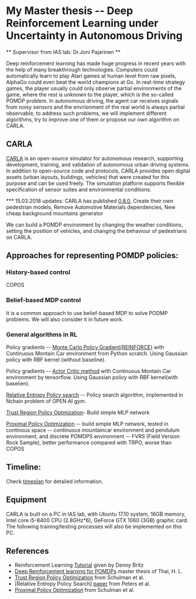 # My Master thesis -- Deep Reinforcement Learning under Uncertainty in Autonomous Driving
** Supervisor from IAS lab: Dr.Joni Pajarinen **

Deep reinforcement learning has made huge progress in recent years with the help of many breakthrough technologies. Computers could automatically learn to play Atari games at human level from raw pixels, AlphaGo could even beat the world champions at Go. In real-time strategy games, the player usually could only observe partial environments of the game, where the rest is unknown to the player, which is the so-called POMDP problem. In autonomous driving, the agent car receives signals from noisy sensors and the envrionment of the real world is always partial observable, to address such problems, we will implement different algorithms, try to improve one of them or propose our own algorithm on CARLA.

## CARLA

[CARLA](http://www.carla.org/) is an open-source simulator for autonomous research, supporting development, training, and validation of autonomous urban driving systems. In addition to open-source code and protocols, CARLA provides open digital assets (urban layouts, buildings, vehicles) that were created for this purpose and can be used freely. The simulation platform supports flexible specification of sensor suites and environmental conditions.

*** 15.03.2018 updates: CARLA has published [0.8.0](https://github.com/carla-simulator/carla/tree/release_0.8.0), Create their own pedestrian models, Remove Automotive Materials dependencies, New cheap background mountains generator

We can build a POMDP environment by changing the weather conditions, setting the position of vehicles, and changing the behaviour of pedestrians on CARLA.


## Approaches for representing POMDP policies:

### History-based control
COPOS
### Belief-based MDP control
It is a common approach to use belief-based MDP to solve PODMP problems. We will also consider it in future work.
### General algorithms in RL

Policy gradients -- [Monte Carlo Policy Gradient(REINFORCE)](https://git.ias.informatik.tu-darmstadt.de/zhi/ReinforcementLearning/tree/master/code/REINFORCE(VPG)) with Continuous Montain Car environment from Python scratch. Using Gaussian policy with RBF kernel (without baseline).

Policy gradients -- [Actor Critic method](https://git.ias.informatik.tu-darmstadt.de/zhi/ReinforcementLearning/tree/master/code/Actor_Critic) with Continuous Montain Car environment by tensorflow. Using Gaussian policy with RBF kernel(with baselien).

[Relative Entropy Policy search](https://git.ias.informatik.tu-darmstadt.de/zhi/ReinforcementLearning/tree/master/code/REPS) -- Policy search algorithm, implemented in Nchain problem of OPEN AI gym.

[Trust Region Policy Optmization](https://git.ias.informatik.tu-darmstadt.de/zhi/ReinforcementLearning/tree/master/code/TRPO)- Build simple MLP network  

[Proximal Policy Optimization](https://git.ias.informatik.tu-darmstadt.de/zhi/ReinforcementLearning/tree/master/code/PPO) -- build simple MLP network, tested in continous space -- continuous mountaincar environment and pendulum environment, and discrete POMDPS environment -- FVRS (Field Version Rock Sample), better performance compared with TRPO, worse than COPOS

## Timeline:
Check [timeplan](https://git.ias.informatik.tu-darmstadt.de/zhi/ReinforcementLearning/blob/master/Timeplan.pdf) for detailed information.

## Equipment
CARLA is built on a PC in IAS lab, with Ubuntu 17.10 system, 16GB memory, Intel core i5-8400 CPU (2.8GHz*6), GeForce GTX 1060 (3GB) graphic card. The following training/testing processes will also be implemented on this PC.
 
## References
- Reinforcement Learning [Tutorial](https://github.com/dennybritz/reinforcement-learning) given by Denny Britz
- [Deep Reinforcement learning for POMDPs](http://www.ausy.tu-darmstadt.de/uploads/Team/JoniPajarinen/master_thesis_hong_linh_thai_2018.pdf) master thesis of Thai, H. L.
- [Trust Region Policy Optimization](https://arxiv.org/abs/1502.05477) from Schulman et al.
- [Relative Entropy Policy Search] [paper](https://pdfs.semanticscholar.org/ff47/526838ce85d77a50197a0c5f6ee5095156aa.pdf) from Peters et al.
- [Proximal Policy Optimization](https://arxiv.org/abs/1707.06347) from Schulman et al.
